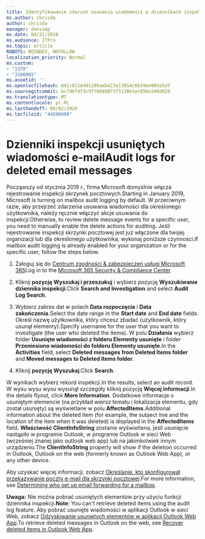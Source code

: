 ```yaml
---
title: Identyfikowanie zdarzeń usuwania wiadomości w dziennikach inspekcji
ms.author: chrisda
author: chrisda
manager: dansimp
ms.date: 04/21/2020
ms.audience: ITPro
ms.topic: article
ROBOTS: NOINDEX, NOFOLLOW
localization_priority: Normal
ms.custom:
- "1370"
- "3100005"
ms.assetid: ''
ms.openlocfilehash: 641c0216491186aeb423a13854c6b39ee005e5df
ms.sourcegitcommit: bc7d6f4f3c9f7060d073f5130e1ec856e248d020
ms.translationtype: MT
ms.contentlocale: pl-PL
ms.lasthandoff: 06/02/2020
ms.locfileid: "44508998"
---
```

# <a name="audit-logs-for-deleted-email-messages"></a><span data-ttu-id="741a7-102">Dzienniki inspekcji usuniętych wiadomości e-mail</span><span class="sxs-lookup"><span data-stu-id="741a7-102">Audit logs for deleted email messages</span></span>

<span data-ttu-id="741a7-103">Począwszy od stycznia 2019 r., firma Microsoft domyślnie włącza rejestrowanie inspekcji skrzynek pocztowych.</span><span class="sxs-lookup"><span data-stu-id="741a7-103">Starting in January 2019, Microsoft is turning on mailbox audit logging by default.</span></span> <span data-ttu-id="741a7-104">W przeciwnym razie, aby przejrzeć zdarzenia usuwania wiadomości dla określonego użytkownika, należy ręcznie włączyć akcje usuwania do inspekcji.</span><span class="sxs-lookup"><span data-stu-id="741a7-104">Otherwise, to review delete message events for a specific user, you need to manually enable the delete actions for auditing.</span></span> <span data-ttu-id="741a7-105">Jeśli rejestrowanie inspekcji skrzynki pocztowej jest już włączone dla twojej organizacji lub dla określonego użytkownika, wykonaj poniższe czynności.</span><span class="sxs-lookup"><span data-stu-id="741a7-105">If mailbox audit logging is already enabled for your organization or for the specific user, follow the steps below.</span></span>

1. <span data-ttu-id="741a7-106">Zaloguj się do [Centrum zgodności & zabezpieczeń usługi Microsoft 365](https://protection.office.com/)</span><span class="sxs-lookup"><span data-stu-id="741a7-106">Log in to the [Microsoft 365 Security & Compliance Center](https://protection.office.com/)</span></span>

2. <span data-ttu-id="741a7-107">Kliknij **pozycję Wyszukaj i przeszukuj** i wybierz pozycję **Wyszukiwanie dziennika inspekcji**.</span><span class="sxs-lookup"><span data-stu-id="741a7-107">Click **Search and Investigation** and select **Audit Log Search**.</span></span>

3. <span data-ttu-id="741a7-108">Wybierz zakres dat w polach **Data rozpoczęcia** i **Data zakończenia.**</span><span class="sxs-lookup"><span data-stu-id="741a7-108">Select the date range in the **Start date** and **End date** fields.</span></span> <span data-ttu-id="741a7-109">Określ nazwę użytkownika, który chcesz zbadać (użytkownik, który usunął elementy).</span><span class="sxs-lookup"><span data-stu-id="741a7-109">Specify username for the user that you want to investigate (the user who deleted the items).</span></span> <span data-ttu-id="741a7-110">W polu **Działania** wybierz folder **Usunięte wiadomości z folderu Elementy usunięte** i folder **Przeniesiono wiadomości do folderu Elementy usunięte**.</span><span class="sxs-lookup"><span data-stu-id="741a7-110">In the **Activities** field, select **Deleted messages from Deleted Items folder** and **Moved messages to Deleted Items folder**.</span></span>

4. <span data-ttu-id="741a7-111">Kliknij **pozycję Wyszukaj**.</span><span class="sxs-lookup"><span data-stu-id="741a7-111">Click **Search**.</span></span>

<span data-ttu-id="741a7-112">W wynikach wybierz rekord inspekcji.</span><span class="sxs-lookup"><span data-stu-id="741a7-112">In the results, select an audit record.</span></span> <span data-ttu-id="741a7-113">W wysu wysu wysu wysunął szczegóły kliknij pozycję **Więcej informacji**.</span><span class="sxs-lookup"><span data-stu-id="741a7-113">In the details flyout, click **More Information**.</span></span> <span data-ttu-id="741a7-114">Dodatkowe informacje o usuniętym elemencie (na przykład wiersz tematu i lokalizacja elementu, gdy został usunięty) są wyświetlane w polu **AffectedItems.**</span><span class="sxs-lookup"><span data-stu-id="741a7-114">Additional information about the deleted item (for example, the subject line and the location of the item when it was deleted) is displayed in the **AffectedItems** field.</span></span> <span data-ttu-id="741a7-115">**Właściwość ClientInfoString** zostanie wyświetlena, jeśli usunięcie nastąpiło w programie Outlook, w programie Outlook w sieci Web (wcześniej znanej jako outlook web app) lub na jakimkolwiek innym urządzeniu.</span><span class="sxs-lookup"><span data-stu-id="741a7-115">The **ClientInfoString** property will show if the deletion occurred in Outlook, Outlook on the web (formerly known as Outlook Web App), or any other device.</span></span>

<span data-ttu-id="741a7-116">Aby uzyskać więcej informacji, zobacz [Określanie, kto skonfigurował przekazywanie poczty e-mail dla skrzynki pocztowej](https://docs.microsoft.com/microsoft-365/compliance/auditing-troubleshooting-scenarios#determine-if-a-user-deleted-email-items).</span><span class="sxs-lookup"><span data-stu-id="741a7-116">For more information, see [Determining who set up email forwarding for a mailbox](https://docs.microsoft.com/microsoft-365/compliance/auditing-troubleshooting-scenarios#determine-if-a-user-deleted-email-items).</span></span>

<span data-ttu-id="741a7-117">**Uwaga:** Nie można pobrać usuniętych elementów przy użyciu funkcji dziennika inspekcji.</span><span class="sxs-lookup"><span data-stu-id="741a7-117">**Note**: You can't retrieve deleted items using the audit log feature.</span></span> <span data-ttu-id="741a7-118">Aby pobrać usunięte wiadomości w aplikacji Outlook w sieci Web, zobacz [Odzyskiwanie usuniętych elementów w aplikacji Outlook Web App](https://support.office.com/article/C3D8FC15-EEEF-4F1C-81DF-E27964B7EDD4).</span><span class="sxs-lookup"><span data-stu-id="741a7-118">To retrieve deleted messages in Outlook on the web, see [Recover deleted items in Outlook Web App](https://support.office.com/article/C3D8FC15-EEEF-4F1C-81DF-E27964B7EDD4).</span></span>
